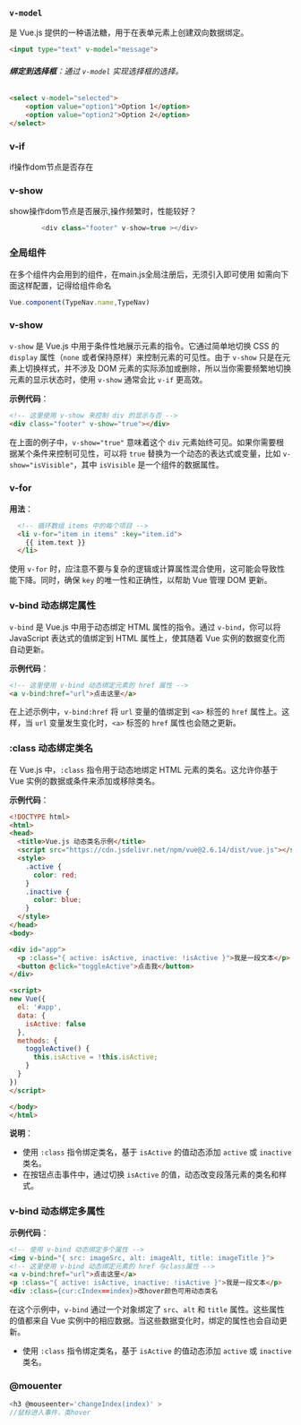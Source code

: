 
### `v-model` 
是 Vue.js 提供的一种语法糖，用于在表单元素上创建双向数据绑定。


```html
<input type="text" v-model="message">
```

 ###### **绑定到选择框**：通过 `v-model` 实现选择框的选择。

```HTML
<select v-model="selected">   
	<option value="option1">Option 1</option>   
	<option value="option2">Option 2</option> 
</select>
```

### v-if 
if操作dom节点是否存在
### v-show
show操作dom节点是否展示,操作频繁时，性能较好？
```js
        <div class="footer" v-show=true ></div>
```

### 全局组件
在多个组件内会用到的组件，在main.js全局注册后，无须引入即可使用
如需向下面这样配置，记得给组件命名

```js
Vue.component(TypeNav.name,TypeNav)

```
### v-show

`v-show` 是 Vue.js 中用于条件性地展示元素的指令。它通过简单地切换 CSS 的 `display` 属性（`none` 或者保持原样）来控制元素的可见性。由于 `v-show` 只是在元素上切换样式，并不涉及 DOM 元素的实际添加或删除，所以当你需要频繁地切换元素的显示状态时，使用 `v-show` 通常会比 `v-if` 更高效。

**示例代码**：
```html
<!-- 这里使用 v-show 来控制 div 的显示与否 -->
<div class="footer" v-show="true"></div>
```

在上面的例子中，`v-show="true"` 意味着这个 `div` 元素始终可见。如果你需要根据某个条件来控制可见性，可以将 `true` 替换为一个动态的表达式或变量，比如 `v-show="isVisible"`，其中 `isVisible` 是一个组件的数据属性。

### v-for

**用法**：
```html
  <!-- 循环数组 items 中的每个项目 -->
  <li v-for="item in items" :key="item.id">
    {{ item.text }}
  </li>
```
使用 `v-for` 时，应注意不要与复杂的逻辑或计算属性混合使用，这可能会导致性能下降。同时，确保 `key` 的唯一性和正确性，以帮助 Vue 管理 DOM 更新。

### v-bind 动态绑定属性

`v-bind` 是 Vue.js 中用于动态绑定 HTML 属性的指令。通过 `v-bind`，你可以将 JavaScript 表达式的值绑定到 HTML 属性上，使其随着 Vue 实例的数据变化而自动更新。

**示例代码**：
```html
<!-- 这里使用 v-bind 动态绑定元素的 href 属性 -->
<a v-bind:href="url">点击这里</a>
```

在上述示例中，`v-bind:href` 将 `url` 变量的值绑定到 `<a>` 标签的 `href` 属性上。这样，当 `url` 变量发生变化时，`<a>` 标签的 `href` 属性也会随之更新。

### :class 动态绑定类名

在 Vue.js 中，`:class` 指令用于动态地绑定 HTML 元素的类名。这允许你基于 Vue 实例的数据或条件来添加或移除类名。

**示例代码**：
```html
<!DOCTYPE html>
<html>
<head>
  <title>Vue.js 动态类名示例</title>
  <script src="https://cdn.jsdelivr.net/npm/vue@2.6.14/dist/vue.js"></script>
  <style>
    .active {
      color: red;
    }
    .inactive {
      color: blue;
    }
  </style>
</head>
<body>

<div id="app">
  <p :class="{ active: isActive, inactive: !isActive }">我是一段文本</p>
  <button @click="toggleActive">点击我</button>
</div>

<script>
new Vue({
  el: '#app',
  data: {
    isActive: false
  },
  methods: {
    toggleActive() {
      this.isActive = !this.isActive;
    }
  }
})
</script>

</body>
</html>
```

**说明**：
- 使用 `:class` 指令绑定类名，基于 `isActive` 的值动态添加 `active` 或 `inactive` 类名。
- 在按钮点击事件中，通过切换 `isActive` 的值，动态改变段落元素的类名和样式。

### v-bind 动态绑定多属性


**示例代码**：
```html
<!-- 使用 v-bind 动态绑定多个属性 -->
<img v-bind="{ src: imageSrc, alt: imageAlt, title: imageTitle }">
<!-- 这里使用 v-bind 动态绑定元素的 href 与class属性 -->
<a v-bind:href="url">点击这里</a>
<p :class="{ active: isActive, inactive: !isActive }">我是一段文本</p>
<div :class={cur:cIndex==index}>改hover颜色可用动态类名

```

在这个示例中，`v-bind` 通过一个对象绑定了 `src`、`alt` 和 `title` 属性。这些属性的值都来自 Vue 实例中的相应数据。当这些数据变化时，绑定的属性也会自动更新。
- 使用 `:class` 指令绑定类名，基于 `isActive` 的值动态添加 `active` 或 `inactive` 类名。
### @mouenter

```js
<h3 @mouseenter='changeIndex(index)' >
//鼠标进入事件，类hover

```
